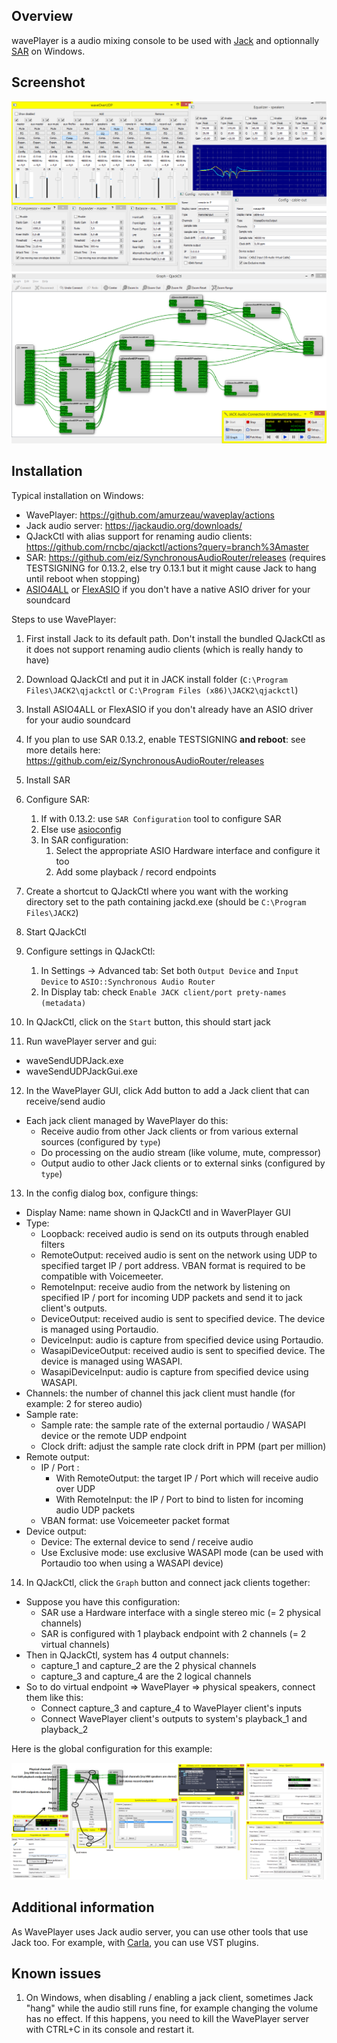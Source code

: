 ## Overview

wavePlayer is a audio mixing console to be used with [Jack](https://jackaudio.org/) and optionnally [SAR](https://github.com/eiz/SynchronousAudioRouter) on Windows.

## Screenshot

![wavePlayer GUI](doc/images/gui.png)
![qjackctl](doc/images/qjackctl.png)

## Installation

Typical installation on Windows:
 - WavePlayer: https://github.com/amurzeau/waveplay/actions
 - Jack audio server: https://jackaudio.org/downloads/
 - QJackCtl with alias support for renaming audio clients: https://github.com/rncbc/qjackctl/actions?query=branch%3Amaster
 - SAR: https://github.com/eiz/SynchronousAudioRouter/releases (requires TESTSIGNING for 0.13.2, else try 0.13.1 but it might cause Jack to hang until reboot when stopping)
 - [ASIO4ALL](http://www.asio4all.org/) or [FlexASIO](https://github.com/dechamps/FlexASIO/releases) if you don't have a native ASIO driver for your soundcard

Steps to use WavePlayer:

1. First install Jack to its default path. Don't install the bundled QJackCtl as it does not support renaming audio clients (which is really handy to have)
2. Download QJackCtl and put it in JACK install folder (`C:\Program Files\JACK2\qjackctl` or `C:\Program Files (x86)\JACK2\qjackctl`)
3. Install ASIO4ALL or FlexASIO if you don't already have an ASIO driver for your audio soundcard
4. If you plan to use SAR 0.13.2, enable TESTSIGNING **and reboot**: see more details here: https://github.com/eiz/SynchronousAudioRouter/releases
5. Install SAR
6. Configure SAR:
   1. If with 0.13.2: use `SAR Configuration` tool to configure SAR
   2. Else use [asioconfig](https://github.com/jprjr/asioconfig)
   3. In SAR configuration:
      1. Select the appropriate ASIO Hardware interface and configure it too
      2. Add some playback / record endpoints
7. Create a shortcut to QJackCtl where you want with the working directory set to the path containing jackd.exe (should be `C:\Program Files\JACK2`)
8. Start QJackCtl
9. Configure settings in QJackCtl:
   1. In Settings -> Advanced tab: Set both `Output Device` and `Input Device` to `ASIO::Synchronous Audio Router`
   2. In Display tab: check `Enable JACK client/port prety-names (metadata)`

10. In QJackCtl, click on the `Start` button, this should start jack
11. Run wavePlayer server and gui:
   - waveSendUDPJack.exe
   - waveSendUDPJackGui.exe
12. In the WavePlayer GUI, click Add button to add a Jack client that can receive/send audio
   - Each jack client managed by WavePlayer do this:
     - Receive audio from other Jack clients or from various external sources (configured by `type`)
	 - Do processing on the audio stream (like volume, mute, compressor)
	 - Output audio to other Jack clients or to external sinks (configured by `type`)
13. In the config dialog box, configure things:
   - Display Name: name shown in QJackCtl and in WaverPlayer GUI
   - Type:
      - Loopback: received audio is send on its outputs through enabled filters
	  - RemoteOutput: received audio is sent on the network using UDP to specified target IP / port address. VBAN format is required to be compatible with Voicemeeter.
	  - RemoteInput: receive audio from the network by listening on specified IP / port for incoming UDP packets and send it to jack client's outputs.
	  - DeviceOutput: received audio is sent to specified device. The device is managed using Portaudio.
	  - DeviceInput: audio is capture from specified device using Portaudio.
	  - WasapiDeviceOutput: received audio is sent to specified device. The device is managed using WASAPI.
	  - WasapiDeviceInput: audio is capture from specified device using WASAPI.
   - Channels: the number of channel this jack client must handle (for example: 2 for stereo audio)
   - Sample rate:
     - Sample rate: the sample rate of the external portaudio / WASAPI device or the remote UDP endpoint
     - Clock drift: adjust the sample rate clock drift in PPM (part per million)
   - Remote output:
     - IP / Port :
	   - With RemoteOutput: the target IP / Port which will receive audio over UDP
	   - With RemoteInput: the IP / Port to bind to listen for incoming audio UDP packets
	 - VBAN format: use Voicemeeter packet format
   - Device output:
     - Device: The external device to send / receive audio
	 - Use Exclusive mode: use exclusive WASAPI mode (can be used with Portaudio too when using a WASAPI device)
14. In QJackCtl, click the `Graph` button and connect jack clients together:
   - Suppose you have this configuration:
     - SAR use a Hardware interface with a single stereo mic (= 2 physical channels)
	 - SAR is configured with 1 playback endpoint with 2 channels (= 2 virtual channels)
   - Then in QJackCtl, system has 4 output channels:
     - capture_1 and capture_2 are the 2 physical channels
	 - capture_3 and capture_4 are the 2 logical channels
   - So to do virtual endpoint => WavePlayer => physical speakers, connect them like this:
     - Connect capture_3 and capture_4 to WavePlayer client's inputs
	 - Connect WavePlayer client's outputs to system's playback_1 and playback_2

Here is the global configuration for this example:

![Global configuration](doc/images/global_configuration.png)

## Additional information

As WavePlayer uses Jack audio server, you can use other tools that use Jack too.
For example, with [Carla](https://github.com/falkTX/Carla), you can use VST plugins.


## Known issues

1. On Windows, when disabling / enabling a jack client, sometimes Jack "hang" while the audio still runs fine, for example changing the volume has no effect.
If this happens, you need to kill the WavePlayer server with CTRL+C in its console and restart it.

